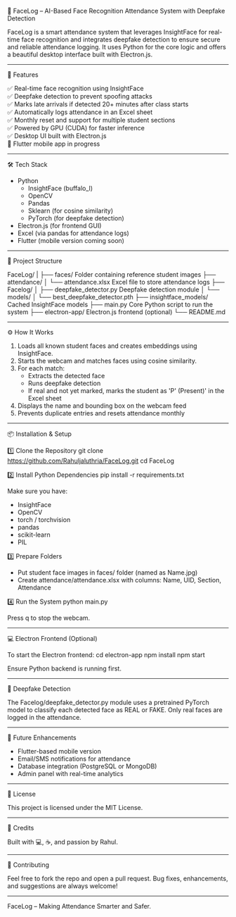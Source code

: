 
🧠 FaceLog – AI-Based Face Recognition Attendance System with Deepfake Detection

FaceLog is a smart attendance system that leverages InsightFace for real-time face recognition and integrates deepfake detection to ensure secure and reliable attendance logging. It uses Python for the core logic and offers a beautiful desktop interface built with Electron.js.

---

🚀 Features

✅ Real-time face recognition using InsightFace  
✅ Deepfake detection to prevent spoofing attacks  
✅ Marks late arrivals if detected 20+ minutes after class starts  
✅ Automatically logs attendance in an Excel sheet  
✅ Monthly reset and support for multiple student sections  
✅ Powered by GPU (CUDA) for faster inference  
✅ Desktop UI built with Electron.js  
🚧 Flutter mobile app in progress

---

🛠️ Tech Stack

- Python
  - InsightFace (buffalo_l)
  - OpenCV
  - Pandas
  - Sklearn (for cosine similarity)
  - PyTorch (for deepfake detection)
- Electron.js (for frontend GUI)
- Excel (via pandas for attendance logs)
- Flutter (mobile version coming soon)

---

📁 Project Structure

FaceLog/
|
├── faces/                      Folder containing reference student images
├── attendance/
│   └── attendance.xlsx         Excel file to store attendance logs
├── Facelog/
│   ├── deepfake_detector.py    Deepfake detection module
│   └── models/
│       └── best_deepfake_detector.pth
├── insightface_models/         Cached InsightFace models
├── main.py                     Core Python script to run the system
├── electron-app/               Electron.js frontend (optional)
└── README.md

---

⚙️ How It Works

1. Loads all known student faces and creates embeddings using InsightFace.
2. Starts the webcam and matches faces using cosine similarity.
3. For each match:
   - Extracts the detected face
   - Runs deepfake detection
   - If real and not yet marked, marks the student as 'P' (Present)' in the Excel sheet
4. Displays the name and bounding box on the webcam feed
5. Prevents duplicate entries and resets attendance monthly

---

📦 Installation & Setup

1️⃣ Clone the Repository
git clone https://github.com/Rahuljaluthria/FaceLog.git
cd FaceLog

2️⃣ Install Python Dependencies
pip install -r requirements.txt

Make sure you have:
- InsightFace
- OpenCV
- torch / torchvision
- pandas
- scikit-learn
- PIL

3️⃣ Prepare Folders
- Put student face images in faces/ folder (named as Name.jpg)
- Create attendance/attendance.xlsx with columns: Name, UID, Section, Attendance

4️⃣ Run the System
python main.py

Press q to stop the webcam.

---

💻 Electron Frontend (Optional)

To start the Electron frontend:
cd electron-app
npm install
npm start

Ensure Python backend is running first.

---

🧪 Deepfake Detection

The Facelog/deepfake_detector.py module uses a pretrained PyTorch model to classify each detected face as REAL or FAKE. Only real faces are logged in the attendance.

---


🧠 Future Enhancements

- Flutter-based mobile version
- Email/SMS notifications for attendance
- Database integration (PostgreSQL or MongoDB)
- Admin panel with real-time analytics

---

📜 License

This project is licensed under the MIT License.

---

🙌 Credits

Built with 💻, ☕, and passion by Rahul.

---

🤝 Contributing

Feel free to fork the repo and open a pull request. Bug fixes, enhancements, and suggestions are always welcome!

---

FaceLog – Making Attendance Smarter and Safer.
